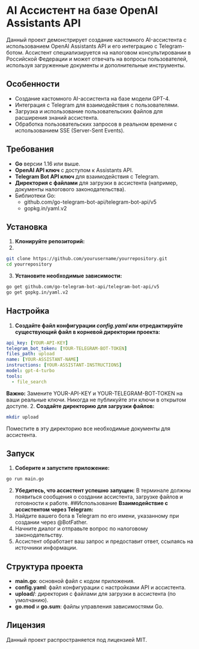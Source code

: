 # AI Ассистент на базе OpenAI Assistants API
Данный проект демонстрирует создание кастомного AI-ассистента с использованием OpenAI Assistants API и его интеграцию с Telegram-ботом. Ассистент специализируется на налоговом консультировании в Российской Федерации и может отвечать на вопросы пользователей, используя загруженные документы и дополнительные инструменты.

## Особенности
- Создание кастомного AI-ассистента на базе модели GPT-4.
- Интеграция с Telegram для взаимодействия с пользователями.
- Загрузка и использование пользовательских файлов для расширения знаний ассистента.
- Обработка пользовательских запросов в реальном времени с использованием SSE (Server-Sent Events).

## Требования
- **Go** версии 1.16 или выше.
- **OpenAI API ключ** с доступом к Assistants API.
- **Telegram Bot API ключ** для взаимодействия с Telegram.
- **Директория с файлами** для загрузки в ассистента (например, документы налогового законодательства).
- Библиотеки Go:
    - github.com/go-telegram-bot-api/telegram-bot-api/v5
    - gopkg.in/yaml.v2

## Установка
1.	**Клонируйте репозиторий:**
2.	
```bash
git clone https://github.com/yourusername/yourrepository.git
cd yourrepository
```
3. **Установите необходимые зависимости:**
```bash
go get github.com/go-telegram-bot-api/telegram-bot-api/v5
go get gopkg.in/yaml.v2
```

## Настройка
1.	**Создайте файл конфигурации *config.yaml* или отредактируйте существующий файл в корневой директории проекта:**
```yaml
api_key: [YOUR-API-KEY]
telegram_bot_token: [YOUR-TELEGRAM-BOT-TOKEN]
files_path: upload
name: [YOUR-ASSISTANT-NAME]
instructions: [YOUR-ASSISTANT-INSTRUCTIONS]
model: gpt-4-turbo
tools:
  - file_search
```
**Важно:** Замените YOUR-API-KEY и YOUR-TELEGRAM-BOT-TOKEN на ваши реальные ключи. Никогда не публикуйте эти ключи в открытом доступе.
2.	**Создайте директорию для загрузки файлов:**
```bash
mkdir upload
```
Поместите в эту директорию все необходимые документы для ассистента.

## Запуск
1.	**Соберите и запустите приложение:**
```bash
go run main.go
```
2.	**Убедитесь, что ассистент успешно запущен:**
В терминале должны появиться сообщения о создании ассистента, загрузке файлов и готовности к работе.
##Использование
**Взаимодействие с ассистентом через Telegram:**
1.	Найдите вашего бота в Telegram по его имени, указанному при создании через @BotFather.
2.	Начните диалог и отправьте вопрос по налоговому законодательству.
3.	Ассистент обработает ваш запрос и предоставит ответ, ссылаясь на источники информации.

## Структура проекта
- **main.go**: основной файл с кодом приложения.
- **config.yaml**: файл конфигурации с настройками API и ассистента.
- **upload/**: директория с файлами для загрузки в ассистента (по умолчанию).
- **go.mod** и **go.sum**: файлы управления зависимостями Go.

## Лицензия
Данный проект распространяется под лицензией MIT.
